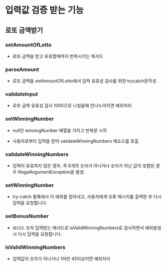 # 입력값 검증 받는 기능
## 로또 금액받기
### setAmountOfLotto
+ 로또 금액을 받고 유효할때까지 반복시키는 메서드
### parseAmount
+ 로또 금액을 setAmountOfLotto에서 입력 유효성 검사를 위한 trycatch문작성
### validateInput
+ 로또 금액 유효성 검사 1000으로 나눴을때 안나누어지면 예외처리

### setWinningNumber
+ null인 winningNumber 배열을 가지고 반복문 시작

+ 사용자로부터 입력을 받아 validateWinningNumbers 메소드를 호출

### validateWinningNumbers
+ 입력이 유효하지 않은 경우, 즉 6개의 숫자가 아니거나 숫자가 아닌 값이 포함된 경우 IllegalArgumentException을 발생.

### setWinningNumber
+ try-catch 블록에서 이 예외를 잡아내고, 사용자에게 오류 메시지를 출력한 후 다시 입력을 요청합니다.

### setBonusNumber
+ 보너스 숫자 입력받는 메서드로 isValidWinningNumbers로 검사하면서 예외발생시 다시 입력을 요청합니다.

### isValidWinningNumbers
+ 입력값이 숫자가 아니거나 1미만 45이상이면 예외처리